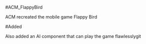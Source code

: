 #ACM_FlappyBird

ACM recreated the mobile game Flappy Bird

#Added

Also added an AI component that can play the game flawlesslygit 
